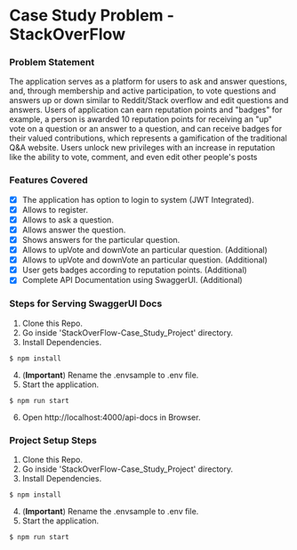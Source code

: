 # Case Study Problem - StackOverFlow

### Problem Statement
The application serves as a platform for users to ask and answer questions, and, 
through membership and active participation, to vote questions and answers up or down similar to 
Reddit/Stack overflow and edit questions and answers. 
Users of application can earn reputation points and "badges" for example, a person is awarded 10 
reputation points for receiving an "up" vote on a question or an answer to a question, and can receive 
badges for their valued contributions, which represents a gamification of the traditional Q&A website. 
Users unlock new privileges with an increase in reputation like the ability to vote, comment, and even 
edit other people's posts

### Features Covered
- [x] The application has option to login to system (JWT Integrated).
- [x] Allows to register.
- [x] Allows to ask a question.
- [x] Allows answer the question.
- [x] Shows answers for the particular question.
- [x] Allows to upVote and downVote an particular question. (Additional)
- [x] Allows to upVote and downVote an particular question. (Additional)
- [x] User gets badges according to reputation points. (Additional)
- [x] Complete API Documentation using SwaggerUI. (Additional)

### Steps for Serving SwaggerUI Docs
1. Clone this Repo.
2. Go inside 'StackOverFlow-Case_Study_Project' directory.
3. Install Dependencies.
```
$ npm install
```
4. (**Important**) Rename the .envsample to .env file.
5. Start the application.
```
$ npm run start
```
6. Open http://localhost:4000/api-docs in Browser.

### Project Setup Steps
1. Clone this Repo.
2. Go inside 'StackOverFlow-Case_Study_Project' directory.
3. Install Dependencies.
```
$ npm install
```
4. (**Important**) Rename the .envsample to .env file.
5. Start the application.
```
$ npm run start
```
